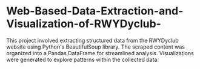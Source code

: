 # Web-Based-Data-Extraction-and-Visualization-of-RWYDyclub-
This project involved extracting structured data from the RWYDyclub website using Python's BeautifulSoup library. The scraped content was organized into a Pandas DataFrame for streamlined analysis. Visualizations were generated to explore patterns within the collected data.
